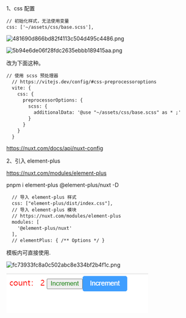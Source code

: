 1、css 配置

```
// 初始化样式，无法使用变量
css: ['~/assets/css/base.scss'],
```

![481690d866bd82f4113c504d495c4486.png](../images/481690d866bd82f4113c504d495c4486.png)

![5b94e6de06f28fdc2635ebbb189415aa.png](../images/5b94e6de06f28fdc2635ebbb189415aa.png)

改为下面这种。

```
// 使用 scss 预处理器
  // https://vitejs.dev/config/#css-preprocessoroptions
  vite: {
    css: {
      preprocessorOptions: {
        scss: {
          additionalData: '@use "~/assets/css/base.scss" as * ;'
        }
      }
    }
  }
 ```

https://nuxt.com/docs/api/nuxt-config

2、引入 element-plus

https://nuxt.com/modules/element-plus

pnpm i element-plus @element-plus/nuxt -D

```
  // 导入 element-plus 样式
  css: ["element-plus/dist/index.css"],
  // 导入 element-plus 模块
  // https://nuxt.com/modules/element-plus
  modules: [
    '@element-plus/nuxt'
  ],
  // elementPlus: { /** Options */ }
 ```
 
  模板内可直接使用.
  
  ![fc73933fc8a0c502abc8e334bf2b4f1c.png](../images/fc73933fc8a0c502abc8e334bf2b4f1c.png)
  
  ![804ff851b322de874d4b6823c9c2889e.png](Nuxt/assets/804ff851b322de874d4b6823c9c2889e.png)